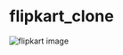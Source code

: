 # flipkart_clone

 ![flipkart image](https://user-images.githubusercontent.com/64288579/213879866-385aea09-04a6-4580-935f-8a008104f912.PNG)
